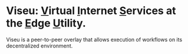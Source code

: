 # Viseu: <ins>V</ins>irtual <ins>I</ins>nternet <ins>S</ins>ervices at the <ins>E</ins>dge <ins>U</ins>tility.

Viseu is a peer-to-peer overlay that allows execution of workflows on its decentralized environment.
